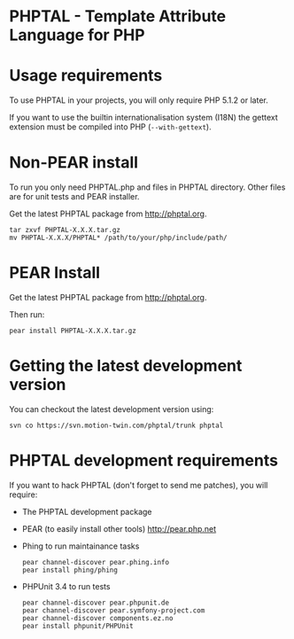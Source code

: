 
# PHPTAL - Template Attribute Language for PHP


Usage requirements
==================

To use PHPTAL in your projects, you will only require PHP 5.1.2 or later.

If you want to use the builtin internationalisation system (I18N) the gettext extension must be compiled into PHP (`--with-gettext`).


Non-PEAR install
================

To run you only need PHPTAL.php and files in PHPTAL directory. Other files are for unit tests and PEAR installer.

Get the latest PHPTAL package from http://phptal.org.

    tar zxvf PHPTAL-X.X.X.tar.gz
    mv PHPTAL-X.X.X/PHPTAL* /path/to/your/php/include/path/


PEAR Install
============

Get the latest PHPTAL package from http://phptal.org.

Then run:

    pear install PHPTAL-X.X.X.tar.gz



Getting the latest development version
======================================

You can checkout the latest development version using:

    svn co https://svn.motion-twin.com/phptal/trunk phptal



PHPTAL development requirements
===============================

If you want to hack PHPTAL (don't forget to send me patches), you will require:

  - The PHPTAL development package
  - PEAR (to easily install other tools)
    http://pear.php.net

  - Phing to run maintainance tasks

        pear channel-discover pear.phing.info
        pear install phing/phing

  - PHPUnit 3.4 to run tests

        pear channel-discover pear.phpunit.de
		pear channel-discover pear.symfony-project.com
		pear channel-discover components.ez.no
        pear install phpunit/PHPUnit
